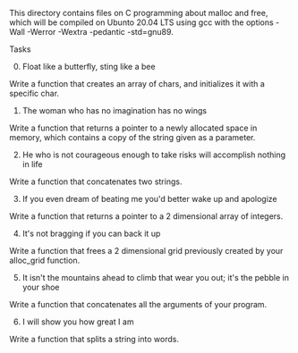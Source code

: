 This directory contains files on C programming about malloc and free, which will be compiled on Ubunto 20.04 LTS using gcc with the options -Wall -Werror -Wextra -pedantic -std=gnu89.

Tasks

0. Float like a butterfly, sting like a bee

Write a function that creates an array of chars, and initializes it with a specific char.

1. The woman who has no imagination has no wings

Write a function that returns a pointer to a newly allocated space in memory, which contains a copy of the string given as a parameter.


2. He who is not courageous enough to take risks will accomplish nothing in life

Write a function that concatenates two strings.


3. If you even dream of beating me you'd better wake up and apologize

Write a function that returns a pointer to a 2 dimensional array of integers.


4. It's not bragging if you can back it up

Write a function that frees a 2 dimensional grid previously created by your alloc_grid function.


5. It isn't the mountains ahead to climb that wear you out; it's the pebble in your shoe

Write a function that concatenates all the arguments of your program.


6. I will show you how great I am

Write a function that splits a string into words.
